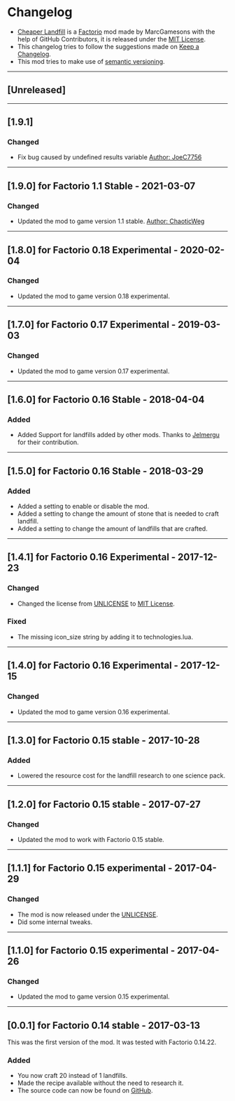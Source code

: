 # Changelog
+ [Cheaper Landfill](https://github.com/MarcGamesons/factoriomod-cheaper-landfill) is a [Factorio](https://www.factorio.com/) mod made by MarcGamesons with the help of GitHub Contributors, it is released under the [MIT License](https://opensource.org/licenses/MIT).
+ This changelog tries to follow the suggestions made on [Keep a Changelog](https://keepachangelog.com/en/1.0.0/).
+ This mod tries to make use of [semantic versioning](https://semver.org/).

---

## [Unreleased]

---

## [1.9.1]

### Changed
+ Fix bug caused by undefined results variable [Author: JoeC7756](https://github.com/MarcGamesons/factoriomod-cheaper-landfill/commits?author=JoeC7756)

---

## [1.9.0] for Factorio 1.1 Stable - 2021-03-07
### Changed
+ Updated the mod to game version 1.1 stable. [Author: ChaoticWeg](https://github.com/MarcGamesons/factoriomod-cheaper-landfill/commits?author=ChaoticWeg)

---

## [1.8.0] for Factorio 0.18 Experimental - 2020-02-04
### Changed
+ Updated the mod to game version 0.18 experimental.

---

## [1.7.0] for Factorio 0.17 Experimental - 2019-03-03
### Changed
+ Updated the mod to game version 0.17 experimental.

---

## [1.6.0] for Factorio 0.16 Stable - 2018-04-04
### Added
+ Added Support for landfills added by other mods. Thanks to [Jelmergu](https://github.com/Jelmergu) for their contribution.

---

## [1.5.0] for Factorio 0.16 Stable - 2018-03-29
### Added
+ Added a setting to enable or disable the mod.
+ Added a setting to change the amount of stone that is needed to craft landfill.
+ Added a setting to change the amount of landfills that are crafted.

---

## [1.4.1] for Factorio 0.16 Experimental - 2017-12-23
### Changed
+ Changed the license from [UNLICENSE](https://unlicense.org/) to [MIT License](https://opensource.org/licenses/MIT).

### Fixed
+ The missing icon_size string by adding it to technologies.lua.

---

## [1.4.0] for Factorio 0.16 Experimental - 2017-12-15
### Changed
+ Updated the mod to game version 0.16 experimental.

---

## [1.3.0] for Factorio 0.15 stable - 2017-10-28
### Added
+ Lowered the resource cost for the landfill research to one science pack.

---

## [1.2.0] for Factorio 0.15 stable - 2017-07-27
### Changed
+ Updated the mod to work with Factorio 0.15 stable.

---

## [1.1.1] for Factorio 0.15 experimental - 2017-04-29
### Changed
+ The mod is now released under the [UNLICENSE](https://unlicense.org/).
+ Did some internal tweaks.

---

## [1.1.0] for Factorio 0.15 experimental - 2017-04-26
### Changed
+ Updated the mod to game version 0.15 experimental.

---

## [0.0.1] for Factorio 0.14 stable - 2017-03-13
This was the first version of the mod. It was tested with Factorio 0.14.22.
### Added
+ You now craft 20 instead of 1 landfills.
+ Made the recipe available without the need to research it.
+ The source code can now be found on [GitHub](https://github.com/MarcGamesons/factoriomod-cheaper-landfill).
